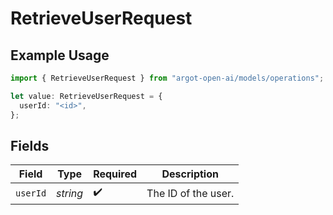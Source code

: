 # RetrieveUserRequest

## Example Usage

```typescript
import { RetrieveUserRequest } from "argot-open-ai/models/operations";

let value: RetrieveUserRequest = {
  userId: "<id>",
};
```

## Fields

| Field               | Type                | Required            | Description         |
| ------------------- | ------------------- | ------------------- | ------------------- |
| `userId`            | *string*            | :heavy_check_mark:  | The ID of the user. |